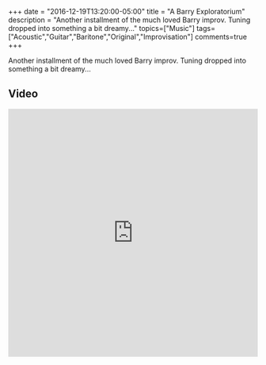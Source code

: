 +++
date = "2016-12-19T13:20:00-05:00"
title = "A Barry Exploratorium"
description = "Another installment of the much loved Barry improv. Tuning dropped into something a bit dreamy..."
topics=["Music"]
tags=["Acoustic","Guitar","Baritone","Original","Improvisation"]
comments=true
+++

Another installment of the much loved Barry improv. Tuning dropped into something a bit dreamy...

## Video
<iframe width="100%" height="500" src="https://www.youtube.com/embed/Xjgkv8H4neo" frameborder="0" allowfullscreen></iframe>
